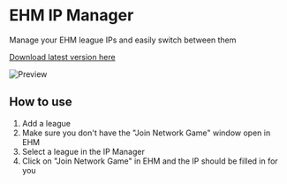 # EHM IP Manager

Manage your EHM league IPs and easily switch between them

[Download latest version here](https://github.com/mattjennings/ehm-ip-changer/releases)

![Preview](https://i.imgur.com/Amlwr8i.png)

## How to use

1. Add a league
2. Make sure you don't have the "Join Network Game" window open in EHM
3. Select a league in the IP Manager
4. Click on "Join Network Game" in EHM and the IP should be filled in for you
